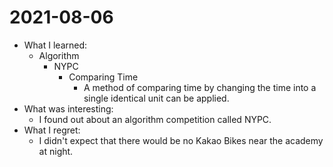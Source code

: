 # 2021-08-06

- What I learned:
  - Algorithm
    - NYPC
      - Comparing Time
        - A method of comparing time by changing the time into a single identical unit can be applied.
- What was interesting: 
  - I found out about an algorithm competition called NYPC.
- What I regret: 
  - I didn't expect that there would be no Kakao Bikes near the academy at night.